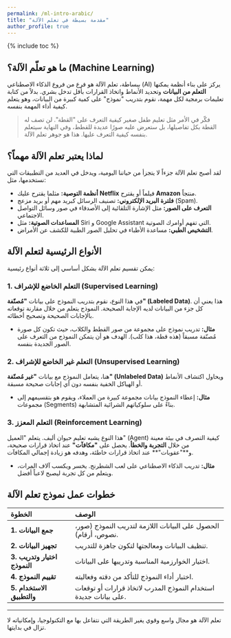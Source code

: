 ```yaml
---
permalink: /ml-intro-arabic/
title: "مقدمة بسيطة في تعلم الآلة"
author_profile: true
---
```


{% include toc %}

## ما هو تعلّم الآلة؟ (Machine Learning)

ببساطة، تعلم الآلة هو فرع من فروع الذكاء الاصطناعي (AI) يركز على بناء أنظمة يمكنها **التعلم من البيانات** وتحديد الأنماط واتخاذ القرارات بأقل تدخل بشري. بدلاً من كتابة تعليمات برمجية لكل مهمة، نقوم بتدريب "نموذج" على كمية كبيرة من البيانات، وهو يتعلم كيفية أداء المهمة بنفسه.

> فكّر في الأمر مثل تعليم طفل صغير كيفية التعرف على "القطة". لن تصف له القطة بكل تفاصيلها، بل ستعرض عليه صورًا عديدة للقطط، وفي النهاية سيتعلم بنفسه كيفية التعرف عليها. هذا هو جوهر تعلم الآلة.

## لماذا يعتبر تعلم الآلة مهماً؟

لقد أصبح تعلم الآلة جزءاً لا يتجزأ من حياتنا اليومية، ويدخل في العديد من التطبيقات التي نستخدمها، مثل:

*   **أنظمة التوصية:** مثلما يقترح عليك **Netflix** فيلماً أو يقترح **Amazon** منتجاً.
*   **فلترة البريد الإلكتروني:** تصنيف الرسائل كبريد مهم أو بريد مزعج (Spam).
*   **التعرف على الصور:** مثل الإشارة التلقائية إلى الأصدقاء في صور وسائل التواصل الاجتماعي.
*   **المساعدات الصوتية:** مثل Siri و Google Assistant التي تفهم أوامرك الصوتية.
*   **التشخيص الطبي:** مساعدة الأطباء في تحليل الصور الطبية للكشف عن الأمراض.

## الأنواع الرئيسية لتعلم الآلة

يمكن تقسيم تعلم الآلة بشكل أساسي إلى ثلاثة أنواع رئيسية:

### 1. التعلم الخاضع للإشراف (Supervised Learning)

في هذا النوع، نقوم بتدريب النموذج على بيانات **"مُصنّفة" (Labeled Data)**. هذا يعني أن كل جزء من البيانات لديه الإجابة الصحيحة. النموذج يتعلم من خلال مقارنة توقعاته بالإجابات الصحيحة وتصحيح أخطائه.

*   **مثال:** تدريب نموذج على مجموعة من صور القطط والكلاب، حيث تكون كل صورة مُصنّفة مسبقاً (هذه قطة، هذا كلب). الهدف هو أن يتمكن النموذج من التعرف على الصور الجديدة بنفسه.

### 2. التعلم غير الخاضع للإشراف (Unsupervised Learning)

هنا، يتعامل النموذج مع بيانات **"غير مُصنّفة" (Unlabeled Data)** ويحاول اكتشاف الأنماط أو الهياكل الخفية بنفسه دون أي إجابات صحيحة مسبقة.

*   **مثال:** إعطاء النموذج بيانات مجموعة كبيرة من العملاء، ويقوم هو بتقسيمهم إلى مجموعات (Segments) بناءً على سلوكياتهم الشرائية المتشابهة.

### 3. التعلم المعزز (Reinforcement Learning)

هذا النوع يشبه تعليم حيوان أليف. يتعلم "العميل" (Agent) كيفية التصرف في بيئة معينة من خلال **التجربة والخطأ**. يحصل على **"مكافآت"** عند اتخاذ قرارات صحيحة، و**"عقوبات"** عند اتخاذ قرارات خاطئة، وهدفه هو زيادة إجمالي المكافآت.

*   **مثال:** تدريب الذكاء الاصطناعي على لعب الشطرنج. يخسر ويكسب آلاف المرات، ويتعلم من كل تجربة ليصبح لاعباً أفضل.

## خطوات عمل نموذج تعلم الآلة

| الخطوة | الوصف |
| :--- | :--- |
| **1. جمع البيانات** | الحصول على البيانات اللازمة لتدريب النموذج (صور، نصوص، أرقام). |
| **2. تجهيز البيانات** | تنظيف البيانات ومعالجتها لتكون جاهزة للتدريب. |
| **3. اختيار وتدريب النموذج** | اختيار الخوارزمية المناسبة وتدريبها على البيانات. |
| **4. تقييم النموذج** | اختبار أداء النموذج للتأكد من دقته وفعاليته. |
| **5. الاستخدام والتطبيق** | استخدام النموذج المدرب لاتخاذ قرارات أو توقعات على بيانات جديدة. |

***

تعلم الآلة هو مجال واسع وقوي يغير الطريقة التي نتفاعل بها مع التكنولوجيا، وإمكانياته لا تزال في بدايتها.
